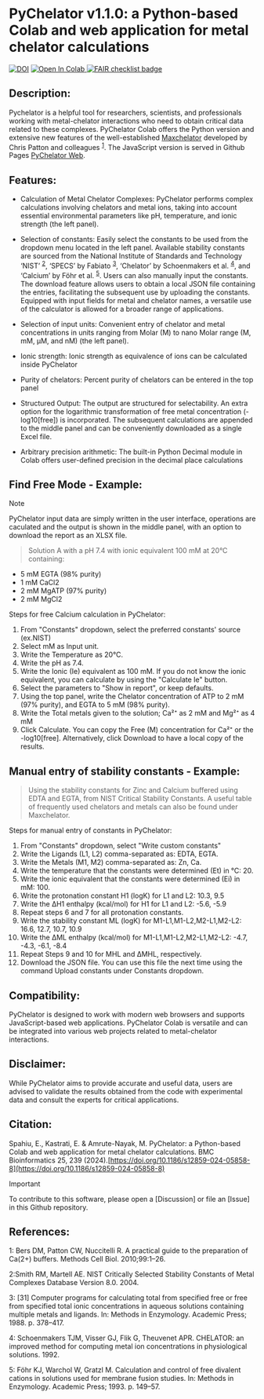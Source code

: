 # PyChelator v1.1.0: a Python-based Colab and web application for metal chelator calculations
<a href="https://doi.org/10.5281/zenodo.10674753"><img src="https://zenodo.org/badge/DOI/10.5281/zenodo.10674753.svg" alt="DOI"></a> 
<a href="https://colab.research.google.com/github/AmruteLab/PyChelator/blob/main/PyChelator_Colab.ipynb" target="_parent">
<img src="https://colab.research.google.com/assets/colab-badge.svg" alt="Open In Colab"/> </a>
[![FAIR checklist badge](https://fairsoftwarechecklist.net/badge.svg)](https://fairsoftwarechecklist.net/v0.2?f=31&a=32113&i=32322&r=123)

## Description:
Pychelator is a helpful tool for researchers, scientists, and professionals working with metal-chelator interactions who need to obtain critical data related to these complexes. PyChelator Colab offers the Python version and extensive new features of the well-established [Maxchelator](https://owamoosa.com/maxchelator/) developed by Chris Patton and colleagues <sup>[1](#1)</sup>. The JavaScript version is served in Github Pages [PyChelator Web](https://amrutelab.github.io/PyChelator/).

## Features:
- Calculation of Metal Chelator Complexes: PyChelator performs complex calculations involving chelators and metal ions, taking into account essential environmental parameters like pH, temperature, and ionic strength (the left panel).

- Selection of constants: Easily select the constants to be used from the dropdown menu located in the left panel. Available stability constants are sourced from the National Institute of Standards and Technology ‘NIST’ <sup>[2](#2)</sup>, ‘SPECS’ by Fabiato <sup>[3](#3)</sup>, ‘Chelator’ by Schoenmakers et al. <sup>[4](#4)</sup>, and ‘Calcium’ by Föhr et al. <sup>[5](#5)</sup>. Users can also manually input the constants. The download feature allows users to obtain a local JSON file containing the entries, facilitating the subsequent use by uploading the constants. Equipped with input fields for metal and chelator names, a versatile use of the calculator is allowed for a broader range of applications.

- Selection of input units: Convenient entry of chelator and metal concentrations in units ranging from Molar (M) to nano Molar range (M, mM, μM, and nM) (the left panel).

- Ionic strength: Ionic strength as equivalence of ions can be calculated inside PyChelator

- Purity of chelators: Percent purity of chelators can be entered in the top panel

- Structured Output: The output are structured for selectability. An extra option for the logarithmic transformation of free metal concentration (-log10[free]) is incorporated. The subsequent calculations are appended to the middle panel and can be conveniently downloaded as a single Excel file.

- Arbitrary precision arithmetic: The built-in Python Decimal module in Colab offers user-defined precision in the decimal place calculations



## Find Free Mode - Example:
> [!NOTE] 
> PyChelator input data are simply written in the user interface, operations are caculated and the output is shown in the middle panel, with an option to download the report as an XLSX file.

> Solution A with a pH 7.4 with ionic equivalent 100 mM at 20°C containing:
- 5 mM EGTA (98% purity)
- 1 mM CaCl2
- 2 mM MgATP (97% purity)
- 2 mM MgCl2

Steps for free Calcium calculation in PyChelator:

1. From "Constants" dropdown, select the preferred constants' source (ex.NIST)
2. Select mM as Input unit.
3. Write the Temperature as 20°C.
4. Write the pH as 7.4.
5. Write the Ionic (Ie) equivalent as 100 mM. If you do not know the ionic equivalent, you can calculate by using the "Calculate Ie" button.
6. Select the parameters to "Show in report", or keep defaults.
7. Using the top panel, write the Chelator concentration of ATP to 2 mM (97% purity), and EGTA to 5 mM (98% purity).
8. Write the Total metals given to the solution; Ca²⁺ as 2 mM and Mg²⁺ as 4 mM
9. Click Calculate. You can copy the Free (M) concentration for Ca²⁺ or the -log10[free]. Alternatively, click Download to have a local copy of the results.

## Manual entry of stability constants - Example: 
> Using the stability constants for Zinc and Calcium buffered using EDTA and EGTA, from NIST Critical Stability Constants. A useful table of frequently used chelators and metals can also be found under Maxchelator.

Steps for manual entry of constants in PyChelator:

1. From "Constants" dropdown, select "Write custom constants"
2. Write the Ligands (L1, L2) comma-separated as: EDTA, EGTA.
3. Write the Metals (M1, M2) comma-separated as: Zn, Ca.
4. Write the temperature that the constants were determined (Et) in °C: 20.
5. Write the ionic equivalent that the constants were determined (Ei) in mM: 100.
6. Write the protonation constant H1 (logK) for L1 and L2: 10.3, 9.5
7. Write the ΔH1 enthalpy (kcal/mol) for H1 for L1 and L2: -5.6, -5.9
8. Repeat steps 6 and 7 for all protonation constants.
9. Write the stability constant ML (logK) for M1-L1,M1-L2,M2-L1,M2-L2: 16.6, 12.7, 10.7, 10.9
10. Write the ΔML enthalpy (kcal/mol) for M1-L1,M1-L2,M2-L1,M2-L2: -4.7, -4.3, -6.1, -8.4
11. Repeat Steps 9 and 10 for MHL and ΔMHL, respectively.
12. Download the JSON file. You can use this file the next time using the command Upload constants under Constants dropdown.

## Compatibility:
PyChelator is designed to work with modern web browsers and supports JavaScript-based web applications. PyChelator Colab is versatile and can be integrated into various web projects related to metal-chelator interactions.

## Disclaimer:
While PyChelator aims to provide accurate and useful data, users are advised to validate the results obtained from the code with experimental data and consult the experts for critical applications.

## Citation:
Spahiu, E., Kastrati, E. & Amrute-Nayak, M. PyChelator: a Python-based Colab and web application for metal chelator calculations. BMC Bioinformatics 25, 239 (2024).[https://doi.org/10.1186/s12859-024-05858-8](https://doi.org/10.1186/s12859-024-05858-8)
  
> [!IMPORTANT]  
> To contribute to this software, please open a [Discussion] or file an [Issue] in this Github repository.

## References:
  
<a name="1">1</a>: Bers DM, Patton CW, Nuccitelli R. A practical guide to the preparation of Ca(2+) buffers. Methods Cell Biol. 2010;99:1–26.
  
<a name="2">2</a>:Smith RM, Martell AE. NIST Critically Selected Stability Constants of Metal Complexes Database Version 8.0. 2004.
  
<a name="3">3</a>: [31] Computer programs for calculating total from specified free or free from specified total ionic concentrations in aqueous solutions containing multiple metals and ligands. In: Methods in Enzymology. Academic Press; 1988. p. 378–417.
  
<a name="4">4</a>: Schoenmakers TJM, Visser GJ, Flik G, Theuvenet APR. CHELATOR: an improved method for computing metal ion concentrations in physiological solutions. 1992.
  
<a name="5">5</a>: Föhr KJ, Warchol W, Gratzl M. Calculation and control of free divalent cations in solutions used for membrane fusion studies. In: Methods in Enzymology. Academic Press; 1993. p. 149–57.